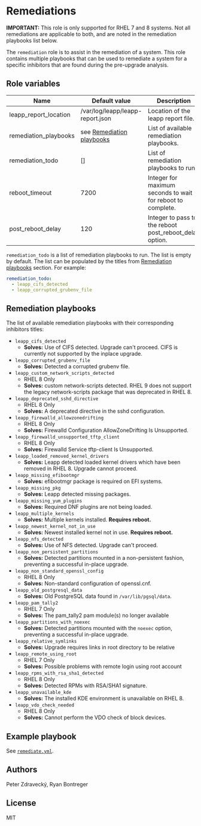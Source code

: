 # Remediations

**IMPORTANT:** This role is only supported for RHEL 7 and 8 systems. Not all remediations are applicable to both, and are noted in the remediation playbooks list below.

The `remediation` role is to assist in the remediation of a system. This role contains multiple playbooks that can be used to remediate a system for a specific inhibitors that are found during the pre-upgrade analysis.

## Role variables

| Name                    | Default value         | Description                                         |
|-------------------------|-----------------------|-----------------------------------------------------|
| leapp_report_location   | /var/log/leapp/leapp-report.json | Location of the leapp report file.       |
| remediation_playbooks   | see [Remediation playbooks](#remediation-playbooks) | List of available remediation playbooks.|
| remediation_todo        | []                    | List of remediation playbooks to run.               |
| reboot_timeout          | 7200                  | Integer for maximum seconds to wait for reboot to complete.     |
| post_reboot_delay       | 120                   | Integer to pass to the reboot post_reboot_delay option. |

`remediation_todo` is a list of remediation playbooks to run. The list is empty by default. The list can be populated by the titles from [Remediation playbooks](#remediation-playbooks) section. For example:

```yaml
remediation_todo:
  - leapp_cifs_detected
  - leapp_corrupted_grubenv_file
```

## Remediation playbooks

The list of available remediation playbooks with their corresponding inhibitors titles:

- `leapp_cifs_detected`
  - **Solves:** Use of CIFS detected. Upgrade can't proceed.  CIFS is currently not supported by the inplace upgrade.
- `leapp_corrupted_grubenv_file`
  - **Solves:** Detected a corrupted grubenv file.
- `leapp_custom_network_scripts_detected`
  - RHEL 8 Only
  - **Solves:** custom network-scripts detected. RHEL 9 does not support the legacy network-scripts package that was deprecated in RHEL 8.
- `leapp_deprecated_sshd_directive`
  - RHEL 8 Only
  - **Solves:** A deprecated directive in the sshd configuration.
- `leapp_firewalld_allowzonedrifting`
  - RHEL 8 Only
  - **Solves:** Firewalld Configuration AllowZoneDrifting Is Unsupported.
- `leapp_firewalld_unsupported_tftp_client`
  - RHEL 8 Only
  - **Solves:** Firewalld Service tftp-client Is Unsupported.
- `leapp_loaded_removed_kernel_drivers`
  - **Solves:** Leapp detected loaded kernel drivers which have been removed in RHEL 8. Upgrade cannot proceed.
- `leapp_missing_efibootmgr`
  - **Solves:** efibootmgr package is required on EFI systems.
- `leapp_missing_pkg`
  - **Solves:** Leapp detected missing packages.
- `leapp_missing_yum_plugins`
  - **Solves:** Required DNF plugins are not being loaded.
- `leapp_multiple_kernels`
  - **Solves:** Multiple kernels installed. **Requires reboot.**
- `leapp_newest_kernel_not_in_use`
  - **Solves:** Newest installed kernel not in use. **Requires reboot.**
- `leapp_nfs_detected`
  - **Solves:** Use of NFS detected. Upgrade can't proceed.
- `leapp_non_persistent_partitions`
  - **Solves:** Detected partitions mounted in a non-persistent fashion, preventing a successful in-place upgrade.
- `leapp_non_standard_openssl_config`
  - RHEL 8 Only
  - **Solves:** Non-standard configuration of openssl.cnf.
- `leapp_old_postgresql_data`
  - **Solves:** Old PostgreSQL data found in `/var/lib/pgsql/data`.
- `leapp_pam_tally2`
  - RHEL 7 Only
  - **Solves:** The pam_tally2 pam module(s) no longer available
- `leapp_partitions_with_noexec`
  - **Solves:** Detected partitions mounted with the `noexec` option, preventing a successful in-place upgrade.
- `leapp_relative_symlinks`
  - **Solves:** Upgrade requires links in root directory to be relative
- `leapp_remote_using_root`
  - RHEL 7 Only
  - **Solves:** Possible problems with remote login using root account
- `leapp_rpms_with_rsa_sha1_detected`
  - RHEL 8 Only
  - **Solves:** Detected RPMs with RSA/SHA1 signature.
- `leapp_unavailable_kde`
  - **Solves:** The installed KDE environment is unavailable on RHEL 8.
- `leapp_vdo_check_needed`
  - RHEL 8 Only
  - **Solves:** Cannot perform the VDO check of block devices.

## Example playbook

See [`remediate.yml`](../../playbooks/remediate.yml).

## Authors

Peter Zdravecký, Ryan Bontreger

## License

MIT
